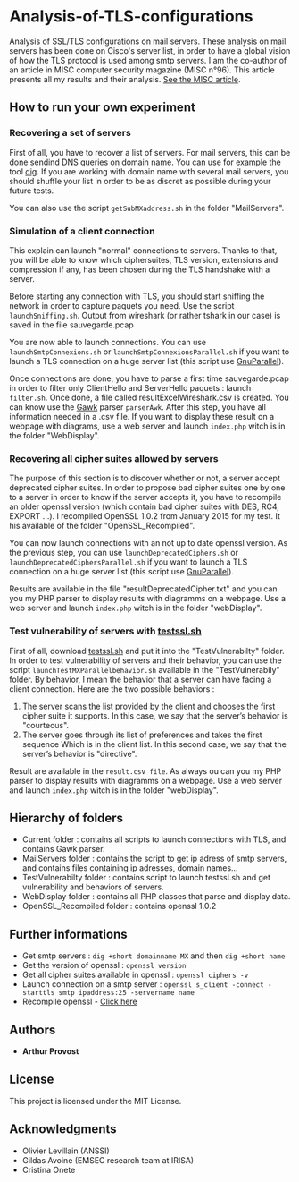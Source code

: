 # Analysis-of-TLS-configurations

Analysis of SSL/TLS configurations on mail servers.
These analysis on mail servers has been done on Cisco's server list, in order to have a global vision of how the TLS protocol is used among smtp servers.
I am the co-author of an article in MISC computer security magazine (MISC n°96). This article presents all my results and their analysis. [See the MISC article](https://boutique.ed-diamond.com/anciens-numeros/1304-misc-96.html). 

## How to run your own experiment
### Recovering a set of servers
First of all, you have to recover a list of servers. For mail servers, this can be done sendind DNS queries on domain name.
You can use for example the tool [dig](http://manpages.ubuntu.com/manpages/precise/man1/dig.1.html).
If you are working with domain name with several mail servers, you should shuffle your list in order to be as discret as possible during your future tests.

You can also use the script ```getSubMXaddress.sh``` in the folder "MailServers".

### Simulation of a client connection
This explain can launch "normal" connections to servers. Thanks to that, you will be able to know which ciphersuites, TLS version, extensions and compression if any, has been chosen during the TLS handshake with a server.

Before starting any connection with TLS, you should start sniffing the network in order to capture paquets you need. Use the script ```launchSniffing.sh```. Output from wireshark (or rather tshark in our case) is saved in the file sauvegarde.pcap

You are now able to launch connections. You can use ```launchSmtpConnexions.sh``` or ```launchSmtpConnexionsParallel.sh``` if you want to launch a TLS connection on a huge server list (this script use [GnuParallel](https://www.gnu.org/software/parallel/)).

Once connections are done, you have to parse a first time sauvegarde.pcap in order to filter only ClientHello and ServerHello paquets : launch ```filter.sh```. Once done, a file called resultExcelWireshark.csv is created. You can know use the [Gawk](https://www.gnu.org/software/gawk/) parser ```parserAwk```. After this step, you have all information needed in a .csv file. If you want to display these result on a webpage with diagrams, use a web server and launch ```index.php``` witch is in the folder "WebDisplay".

### Recovering all cipher suites allowed by servers
The purpose of this section is to discover whether or not, a server accept deprecated cipher suites. In order to propose bad cipher suites one by one to a server in order to know if the server accepts it, you have to recompile an older openssl version (which contain bad cipher suites with DES, RC4, EXPORT ...). I recompiled OpenSSL 1.0.2 from January 2015 for my test. It his available of the folder "OpenSSL\_Recompiled".

You can now launch connections with an not up to date openssl version. As the previous step, you can use ```launchDeprecatedCiphers.sh``` or ```launchDeprecatedCiphersParallel.sh``` if you want to launch a TLS connection on a huge server list (this script use [GnuParallel](https://www.gnu.org/software/parallel/)). 

Results are available in the file "resultDeprecatedCipher.txt" and you can you my PHP parser to display results with diagramms on a webpage. Use a web server and launch ```index.php``` witch is in the folder "webDisplay".


### Test vulnerability of servers with [testssl.sh](https://testssl.sh/)
First of all, download [testssl.sh](https://github.com/drwetter/testssl.sh/) and put it into the "TestVulnerabilty" folder.
In order to test vulnerability of servers and their behavior, you can use the script ```launchTestMXParallelbehavior.sh``` available in the "TestVulnerabily" folder.
By behavior, I mean the behavior that a server can have facing a client connection. Here are the two possible behaviors :
1. The server scans the list provided by the client and chooses the first cipher suite it supports. In this case, we say that the server’s behavior is "courteous".
2. The server goes through its list of preferences and takes the first sequence
Which is in the client list. In this second case, we say that the server’s
behavior is "directive".

Result are available in the ```result.csv file```. As always ou can you my PHP parser to display results with diagramms on a webpage. Use a web server and launch ```index.php``` witch is in the folder "webDisplay".

## Hierarchy of folders

* Current folder : contains all scripts to launch connections with TLS, and contains Gawk parser.
* MailServers folder : contains the script to get ip adress of smtp servers, and contains files containing ip adresses, domain names...
* TestVulnerabilty folder : contains script to launch testssl.sh and get vulnerability and behaviors of servers.
* WebDisplay folder : contains all PHP classes that parse and display data.
* OpenSSL_Recompiled folder : contains openssl 1.0.2

## Further informations

* Get smtp servers : ```dig +short domainname MX``` and then ```dig +short name```
* Get the version of openssl : ```openssl version```
* Get all cipher suites available in openssl : ```openssl ciphers -v```
* Launch connection on a smtp server : ```openssl s_client -connect -starttls smtp ipaddress:25 -servername name```
* Recompile openssl - [Click here](https://askubuntu.com/questions/893155/simple-way-of-enabling-sslv2-and-sslv3-in-openssl)


## Authors

* **Arthur Provost** 


## License

This project is licensed under the MIT License.


## Acknowledgments

* Olivier Levillain (ANSSI)
* Gildas Avoine (EMSEC research team at IRISA)
* Cristina Onete
